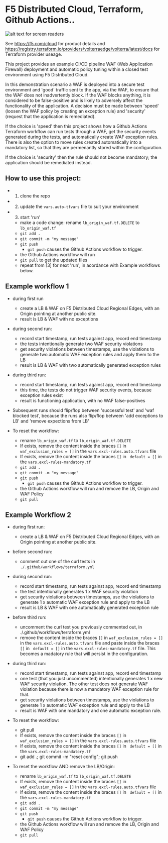 # F5 Distributed Cloud, Terraform, Github Actions..

![alt text for screen readers](/images/xc-to-public-ip.png "Logical diagram of F5 Distributed Cloud test scenario")

See https://f5.com/cloud for product details and https://registry.terraform.io/providers/volterraedge/volterra/latest/docs for Terraform provider useage.

This project provides an example CI/CD pipeline WAF (Web Application Firewall) deployment and automatic policy tuning within a closed test environment using F5 Distributed Cloud.  

In this demonstration scenario a WAF is deployed into a secure test environment and 'good' traffic sent to the app, via the WAF, to ensure that the WAF does not inadvertently block.  If the WAF blocks anything, it is considered to be false-positive and is likely to adversely affect the functionality of the application. A decision must be made between 'speed' (loosen the WAF policy by creating an exception rule) and 'security' (request that the application is remediated).

If the choice is 'speed' then this project shows how a Github Actions Terraform workflow can run tests through a WAF, get the security events generated during the tests, and automatically create WAF exception rules.  There is also the option to move rules created automatically into a mandatory list, so that they are permenantly stored within the configuration. 

If the choice is 'security' then the rule should not become mandatory; the application should be remediated instead.

## How to use this project:

- 1. clone the repo
- 2. update the `vars.auto-tfvars` file to suit your environment
- 3. start 'run'
    - make a code change: rename `lb_origin_waf.tf.DELETE` to `lb_origin_waf.tf`
    - `git add .`
    - `git commit -m "my message"`
    - `git push`   
        - `git push` causes the Github Actions workflow to trigger.
    - the Github Actions workflow will run
    - `git pull` to get the updated files
    - repeat from [3] for next 'run', in acordance with Example workflows below.

## Example workflow 1

- during first run
    - create a LB & WAF on F5 Distributed Cloud Regional Edges, with an Origin pointing at another public site.
    - result is LB & WAF with no exceptions

- during second run:
    - record start timestamp, run tests against app, record end timestamp
    - the tests intentionally generate two WAF security violations
    - get security violations between timestamps, use the violations to generate two automatic WAF exception rules and apply them to the LB
    - result is LB & WAF with two automatically generated exception rules

- during third run:
    - record start timestamp, run tests against app, record end timestamp
    - this time, the tests do not trigger WAF security events, because exception rules exist
    - result is functioning application, with no WAF false-positives

- Subsequent runs should flip/flop between 'successful test' and 'waf blocked test', because the runs also flip/flop between 'add exceptions to LB' and 'remove expections from LB'

- To reset the workflow:
    - rename `lb_origin_waf.tf` to `lb_origin_waf.tf.DELETE` 
    - If exists, remove the content inside the braces `[]` in `waf_exclusion_rules = []` in the `vars.excl-rules.auto.tfvars` file
    - If exists, remove the content inside the braces `[]` in ` default = []` in the `vars.excl-rules-mandatory.tf`
    - `git add .`
    - `git commit -m "my message"`
    - `git push`   
        - `git push` causes the Github Actions workflow to trigger.
    - the Github Actions workflow will run and remove the LB, Origin and WAF Policy
    - `git pull`


## Example Workflow 2

- during first run:
    - create a LB & WAF on F5 Distributed Cloud Regional Edges, with an Origin pointing at another public site.

- before second run:
    - comment out one of the curl tests in `./.github/workflows/terraform.yml`

- during second run:
    - record start timestamp, run tests against app, record end timestamp
    - the test intentionally generates 1 x WAF security violation
    - get security violations between timestamps, use the violations to generate 1 x automatic WAF exception rule and apply to the LB
    - result is LB & WAF with one automatically generated exception rule

- before third run:
    - uncomment the curl test you previously commented out, in ./.github/workflows/terraform.yml
    - remove the content inside the braces `[]` in `waf_exclusion_rules = []` in the `vars.excl-rules.auto.tfvars` file and paste inside the braces `[]` in ` default = []` in the `vars.excl-rules-mandatory.tf` file.  This becomes a madatory rule that will persist in the configuration.

- during third run:
    - record start timestamp, run tests against app, record end timestamp
    - one test (that you just uncommented) intentionally generates 1 x new WAF security violation.  The other test does not generate WAF violation because there is now a mandatory WAF exception rule for that.
    - get security violations between timestamps, use the violations to generate 1 x automatic WAF exception rule and apply to the LB
    - result is WAF with one mandatory and one automatic exception rule.

- To reset the workflow:
    - git pull
    - If exists, remove the content inside the braces `[]` in `waf_exclusion_rules = []` in the `vars.excl-rules.auto.tfvars` file
    - If exists, remove the content inside the braces `[]` in ` default = []` in the `vars.excl-rules-mandatory.tf`
    - git add .; git commit -m "reset config"; git push

- To reset the workflow AND remove the LB/Origin:
    - rename `lb_origin_waf.tf` to `lb_origin_waf.tf.DELETE` 
    - If exists, remove the content inside the braces `[]` in `waf_exclusion_rules = []` in the `vars.excl-rules.auto.tfvars` file
    - If exists, remove the content inside the braces `[]` in ` default = []` in the `vars.excl-rules-mandatory.tf`
    - `git add .`
    - `git commit -m "my message"`
    - `git push`   
        - `git push` causes the Github Actions workflow to trigger.
    - the Github Actions workflow will run and remove the LB, Origin and WAF Policy
    - `git pull`
